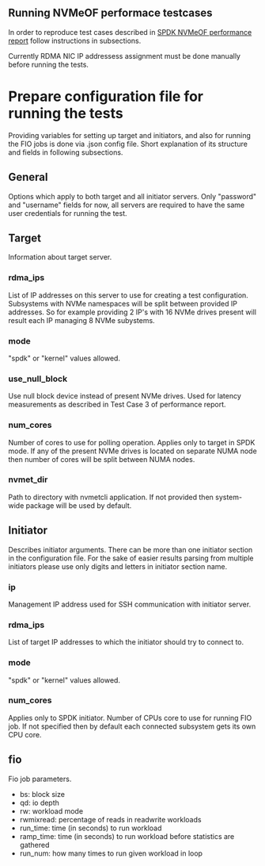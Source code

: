 ## Running NVMeOF performace testcases

In order to reproduce test cases described in [SPDK NVMeOF performance report](https://ci.spdk.io/download/performance-reports/SPDK_nvmeof_perf_report_18.04.pdf) follow instructions in subsections.

Currently RDMA NIC IP addressess assignment must be done manually before running the tests.

# Prepare configuration file for running the tests
Providing variables for setting up target and initiators, and also for running the FIO jobs is done via .json config file.
Short explanation of its structure and fields in following subsections.

## General
Options which apply to both target and all initiator servers. Only "password" and "username" fields for now,
all servers are required to have the same user credentials for running the test.

## Target
Information about target server.
### rdma_ips
List of IP addresses on this server to use for creating a test configuration.
Subsystems with NVMe namespaces will be split between provided IP addresses.
So for example providing 2 IP's with 16 NVMe drives present will result each IP managing
8 NVMe subystems.
### mode
"spdk" or "kernel" values allowed.
### use_null_block
Use null block device instead of present NVMe drives. Used for latency measurements as described
in Test Case 3 of performance report.
### num_cores
Number of cores to use for polling operation. Applies only to target in SPDK mode.
If any of the present NVMe drives is located on separate NUMA node then number of cores
will be split between NUMA nodes.
### nvmet_dir
Path to directory with nvmetcli application. If not provided then system-wide package will be used
by default.

## Initiator
Describes initiator arguments. There can be more than one initiator section in the configuration file.
For the sake of easier results parsing from multiple initiators please use only digits and letters
in initiator section name.
### ip
Management IP address used for SSH communication with initiator server.
### rdma_ips
List of target IP addresses to which the initiator should try to connect to.
### mode
"spdk" or "kernel" values allowed.
### num_cores
Applies only to SPDK initiator. Number of CPUs core to use for running FIO job.
If not specified then by default each connected subsystem gets its own CPU core.

## fio
Fio job parameters.
- bs: block size
- qd: io depth
- rw: workload mode
- rwmixread: percentage of reads in readwrite workloads
- run_time: time (in seconds) to run workload
- ramp_time: time (in seconds) to run workload before statistics are gathered
- run_num: how many times to run given workload in loop
